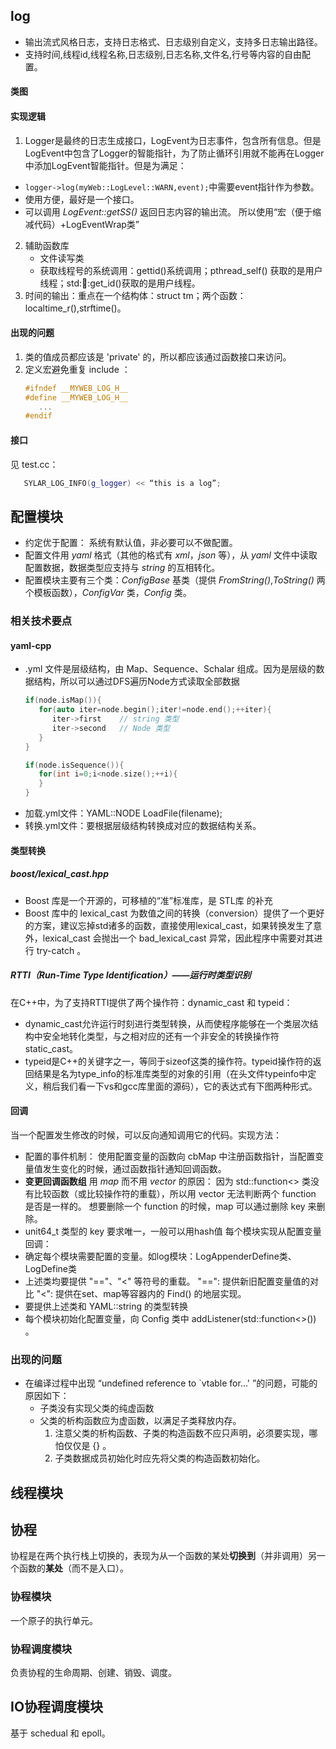 
## log
- 输出流式风格日志，支持日志格式、日志级别自定义，支持多日志输出路径。
- 支持时间,线程id,线程名称,日志级别,日志名称,文件名,行号等内容的自由配置。
#### 类图
#### 实现逻辑
1. Logger是最终的日志生成接口，LogEvent为日志事件，包含所有信息。但是LogEvent中包含了Logger的智能指针，为了防止循环引用就不能再在Logger中添加LogEvent智能指针。但是为满足：
- `logger->log(myWeb::LogLevel::WARN,event);`中需要event指针作为参数。
- 使用方便，最好是一个接口。
- 可以调用 *LogEvent::getSS()* 返回日志内容的输出流。
所以使用“宏（便于缩减代码）+LogEventWrap类”
2. 辅助函数库
   - 文件读写类
   - 获取线程号的系统调用：gettid()系统调用；pthread_self() 获取的是用户线程；std::thread::get_id()获取的是用户线程。
3. 时间的输出：重点在一个结构体：struct tm；两个函数：localtime_r(),strftime()。
#### 出现的问题
1. 类的值成员都应该是 'private' 的，所以都应该通过函数接口来访问。
2. 定义宏避免重复 include ：
   ```cpp
   #ifndef __MYWEB_LOG_H__
   #define __MYWEB_LOG_H__
      ...
   #endif
   ``` 
#### 接口
见 test.cc：
```cpp
   SYLAR_LOG_INFO(g_logger) << “this is a log”;
```


## 配置模块 
- 约定优于配置：
   系统有默认值，非必要可以不做配置。
- 配置文件用 *yaml* 格式（其他的格式有 *xml*，*json* 等），从 *yaml* 文件中读取配置数据，数据类型应支持与 *string* 的互相转化。
- 配置模块主要有三个类：*ConfigBase* 基类（提供 *FromString()*,*ToString()* 两个模板函数），*ConfigVar* 类，*Config* 类。
### 相关技术要点
#### yaml-cpp
- .yml 文件是层级结构，由 Map、Sequence、Schalar 组成。因为是层级的数据结构，所以可以通过DFS遍历Node方式读取全部数据
   ```cpp
   if(node.isMap()){
      for(auto iter=node.begin();iter!=node.end();++iter){
         iter->first    // string 类型
         iter->second   // Node 类型
      }
   }
   
   if(node.isSequence()){
      for(int i=0;i<node.size();++i){
      }
   }
   ```
- 加载.yml文件：YAML::NODE LoadFile(filename);    
- 转换.yml文件：要根据层级结构转换成对应的数据结构关系。
#### 类型转换
##### boost/lexical_cast.hpp
- Boost 库是一个开源的，可移植的“准”标准库，是 STL库 的补充
- Boost 库中的 lexical_cast 为数值之间的转换（conversion）提供了一个更好的方案，建议忘掉std诸多的函数，直接使用lexical_cast，如果转换发生了意外，lexical_cast 会抛出一个 bad_lexical_cast 异常，因此程序中需要对其进行 try-catch 。
##### RTTI（Run-Time Type Identification）——运行时类型识别
在C++中，为了支持RTTI提供了两个操作符：dynamic_cast 和 typeid：
   - dynamic_cast允许运行时刻进行类型转换，从而使程序能够在一个类层次结构中安全地转化类型，与之相对应的还有一个非安全的转换操作符static_cast。
   - typeid是C++的关键字之一，等同于sizeof这类的操作符。typeid操作符的返回结果是名为type_info的标准库类型的对象的引用（在头文件typeinfo中定义，稍后我们看一下vs和gcc库里面的源码），它的表达式有下图两种形式。
#### 回调
当一个配置发生修改的时候，可以反向通知调用它的代码。实现方法：
   - 配置的事件机制：
      使用配置变量的函数向 cbMap 中注册函数指针，当配置变量值发生变化的时候，通过函数指针通知回调函数。
   - **变更回调函数组** 用 *map* 而不用 *vector* 的原因：
      因为 std::function<> 类没有比较函数（或比较操作符的重载），所以用 vector 无法判断两个 function 是否是一样的。
      想要删除一个 function 的时候，map 可以通过删除 key 来删除。
   - unit64_t 类型的 key 要求唯一，一般可以用hash值
每个模块实现从配置变量回调：
   - 确定每个模块需要配置的变量。如log模块：LogAppenderDefine类、LogDefine类
   - 上述类均要提供 "=="、"<" 等符号的重载。
      "==": 提供新旧配置变量值的对比
      "<": 提供在set、map等容器内的 Find() 的地层实现。
   - 要提供上述类和 YAML::string 的类型转换
   - 每个模块初始化配置变量，向 Config 类中 addListener(std::function<>()) 。
### 出现的问题
- 在编译过程中出现 “undefined reference to `vtable for...' ”的问题，可能的原因如下：
  - 子类没有实现父类的纯虚函数
  - 父类的析构函数应为虚函数，以满足子类释放内存。
      1) 注意父类的析构函数、子类的构造函数不应只声明，必须要实现，哪怕仅仅是 {} 。
      2) 子类数据成员初始化时应先将父类的构造函数初始化。


## 线程模块


## 协程
协程是在两个执行栈上切换的，表现为从一个函数的某处**切换到**（并非调用）另一个函数的**某处**（而不是入口）。
### 协程模块
一个原子的执行单元。 
### 协程调度模块
负责协程的生命周期、创建、销毁、调度。


## IO协程调度模块
基于 schedual 和 epoll。 

